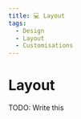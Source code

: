 ```yaml
---
title: 💻 Layout
tags:
  - Design
  - Layout
  - Customisations
---
```


# Layout

TODO: Write this
 